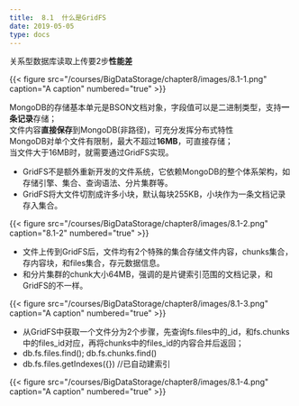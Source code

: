 ```yaml
---
title:  8.1  什么是GridFS
date: 2019-05-05
type: docs
---
```

关系型数据库读取上传要2步**性能差**

{{< figure src="/courses/BigDataStorage/chapter8/images/8.1-1.png" caption="A caption" numbered="true" >}}

MongoDB的存储基本单元是BSON文档对象，字段值可以是二进制类型，支持**一条记录**存储；  
文件内容**直接保存**到MongoDB(非路径)，可充分发挥分布式特性  
MongoDB对单个文件有限制，最大不超过**16MB**，可直接存储；   
当文件大于16MB时，就需要通过GridFS实现。

 - GridFS不是额外重新开发的文件系统，它依赖MongoDB的整个体系架构，如存储引擎、集合、查询语法、分片集群等。
 - GridFS将大文件切割成许多小块，默认每块255KB，小块作为一条文档记录存入集合。

{{< figure src="/courses/BigDataStorage/chapter8/images/8.1-2.png" caption="8.1-2" numbered="true" >}}

 - 文件上传到GridFS后，文件均有2个特殊的集合存储文件内容，chunks集合，存内容块，和files集合，存元数据信息。
 - 和分片集群的chunk大小64MB，强调的是片键索引范围的文档记录，和GridFS的不一样。

{{< figure src="/courses/BigDataStorage/chapter8/images/8.1-3.png" caption="A caption" numbered="true" >}}

 - 从GridFS中获取一个文件分为2个步骤，先查询fs.files中的_id，和fs.chunks中的files_id对应，再将chunks中的files_id的内容合并后返回；  
 - db.fs.files.find(); db.fs.chunks.find()
 - db.fs.files.getIndexes({}) //已自动建索引


{{< figure src="/courses/BigDataStorage/chapter8/images/8.1-4.png" caption="A caption" numbered="true" >}}
